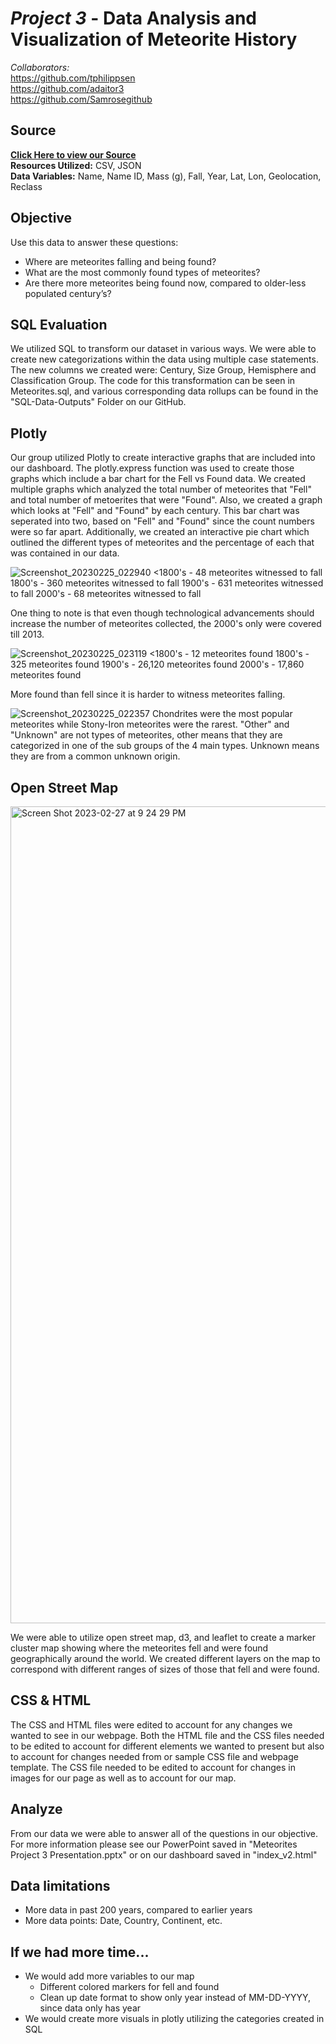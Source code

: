 # *Project 3* - Data Analysis and Visualization of Meteorite History

*Collaborators:* <br />
https://github.com/tphilippsen <br />
https://github.com/adaitor3 <br />
https://github.com/Samrosegithub <br />

## Source

**[Click Here to view our Source](https://catalog.data.gov/dataset/meteorite-landings/resource/389dab1c-1e2e-4b13-83bf-d05a0219fe3e)** <br />
**Resources Utilized:** CSV, JSON  <br />
**Data Variables:** Name, Name ID, Mass (g), Fall, Year, Lat, Lon, Geolocation, Reclass  <br />

## Objective

Use this data to answer these questions: <br />
- Where are meteorites falling and being found? <br />
- What are the most commonly found types of meteorites? <br />
- Are there more meteorites being found now, compared to older-less populated century’s? <br />

## SQL Evaluation 

We utilized SQL to transform our dataset in various ways. We were able to create new categorizations within the data using multiple case statements.  The new columns we created were: Century, Size Group, Hemisphere and Classification Group. The code for this transformation can be seen in Meteorites.sql, and various corresponding data rollups can be found in the "SQL-Data-Outputs" Folder on our GitHub.

## Plotly 

Our group utilized Plotly to create interactive graphs that are included into our dashboard. The plotly.express function was used to create those graphs which include a bar chart for the Fell vs Found data. We created multiple graphs which analyzed the total number of meteorites that "Fell" and total number of metoerites that were "Found".  Also, we created a graph which looks at "Fell" and "Found" by each century. This bar chart was seperated into two, based on "Fell" and "Found" since the count numbers were so far apart. Additionally, we created an interactive pie chart which outlined the different types of meteorites and the percentage of each that was contained in our data. 

![Screenshot_20230225_022940](https://user-images.githubusercontent.com/30446886/221745437-5b4b9520-092d-45ad-a36c-e8bb62622f80.png)
<1800's - 48 meteorites witnessed to fall
1800's - 360 meteorites witnessed to fall
1900's - 631 meteorites witnessed to fall
2000's - 68 meteorites witnessed to fall

One thing to note is that even though technological advancements should increase the number of meteorites collected, the 2000's only were covered till 2013.

![Screenshot_20230225_023119](https://user-images.githubusercontent.com/30446886/221745439-677ecd81-8ff7-42f8-a4ee-bca74d9a9b2d.png)
<1800's - 12 meteorites found
1800's - 325 meteorites found
1900's - 26,120 meteorites found
2000's - 17,860 meteorites found

More found than fell since it is harder to witness meteorites falling.

![Screenshot_20230225_022357](https://user-images.githubusercontent.com/30446886/221745440-893cf6b4-b2d7-4add-aa62-00eacb37c70b.png)
Chondrites were the most popular meteorites while Stony-Iron meteorites were the rarest. "Other" and "Unknown" are not types of meteorites, other means that they are categorized in one of the sub groups of the 4 main types. Unknown means they are from a common unknown origin. 


## Open Street Map
<img width="1307" alt="Screen Shot 2023-02-27 at 9 24 29 PM" src="https://user-images.githubusercontent.com/64128126/221745968-70116fd5-87ba-49a4-93fd-2b8fe9b05ab2.png">

We were able to utilize open street map, d3, and leaflet to create a marker cluster map showing where the meteorites fell and were found geographically around the world.  We created different layers on the map to correspond with different ranges of sizes of those that fell and were found.

## CSS & HTML

The CSS and HTML files were edited to account for any changes we wanted to see in our webpage.  Both the HTML file and the CSS files needed to be edited to account for different elements we wanted to present but also to account for changes needed from or sample CSS file and webpage template.  The CSS file needed to be edited to account for changes in images for our page as well as to account for our map.

## Analyze

From our data we were able to answer all of the questions in our objective.  For more information please see our PowerPoint saved in "Meteorites Project 3 Presentation.pptx" or on our dashboard saved in "index_v2.html"

## Data limitations 
- More data in past 200 years, compared to earlier years <br />
- More data points: Date, Country, Continent, etc. <br />

## If we had more time...

* We would add more variables to our map  <br />
  * Different colored markers for fell and found<br />
  * Clean up date format to show only year instead of MM-DD-YYYY, since data only has year <br />
* We would create more visuals in plotly utilizing the categories created in SQL <br />
